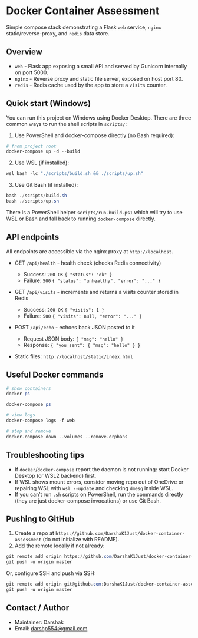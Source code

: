 # Docker Container Assessment

Simple compose stack demonstrating a Flask `web` service, `nginx` static/reverse-proxy, and `redis` data store.

## Overview

- `web` - Flask app exposing a small API and served by Gunicorn internally on port 5000.
- `nginx` - Reverse proxy and static file server, exposed on host port 80.
- `redis` - Redis cache used by the app to store a `visits` counter.

## Quick start (Windows)

You can run this project on Windows using Docker Desktop. There are three common ways to run the shell scripts in `scripts/`:

1. Use PowerShell and docker-compose directly (no Bash required):

```powershell
# from project root
docker-compose up -d --build
```

2. Use WSL (if installed):

```powershell
wsl bash -lc "./scripts/build.sh && ./scripts/up.sh"
```

3. Use Git Bash (if installed):

```powershell
bash ./scripts/build.sh
bash ./scripts/up.sh
```

There is a PowerShell helper `scripts/run-build.ps1` which will try to use WSL or Bash and fall back to running `docker-compose` directly.

## API endpoints

All endpoints are accessible via the nginx proxy at `http://localhost`.

- GET `/api/health` - health check (checks Redis connectivity)

  - Success: `200 OK` `{ "status": "ok" }`
  - Failure: `500` `{ "status": "unhealthy", "error": "..." }`

- GET `/api/visits` - increments and returns a visits counter stored in Redis

  - Success: `200 OK` `{ "visits": 1 }`
  - Failure: `500` `{ "visits": null, "error": "..." }`

- POST `/api/echo` - echoes back JSON posted to it

  - Request JSON body: `{ "msg": "hello" }`
  - Response: `{ "you_sent": { "msg": "hello" } }`

- Static files: `http://localhost/static/index.html`

## Useful Docker commands

```powershell
# show containers
docker ps

docker-compose ps

# view logs
docker-compose logs -f web

# stop and remove
docker-compose down --volumes --remove-orphans
```

## Troubleshooting tips

- If `docker`/`docker-compose` report the daemon is not running: start Docker Desktop (or WSL2 backend) first.
- If WSL shows mount errors, consider moving repo out of OneDrive or repairing WSL with `wsl --update` and checking `dmesg` inside WSL.
- If you can’t run `.sh` scripts on PowerShell, run the commands directly (they are just docker-compose invocations) or use Git Bash.

## Pushing to GitHub

1. Create a repo at `https://github.com/DarshaK1Just/docker-container-assessment` (do not initialize with README).
2. Add the remote locally if not already:

```powershell
git remote add origin https://github.com/DarshaK1Just/docker-container-assessment.git
git push -u origin master
```

Or, configure SSH and push via SSH:

```powershell
git remote add origin git@github.com:DarshaK1Just/docker-container-assessment.git
git push -u origin master
```

## Contact / Author

- Maintainer: Darshak
- Email: darshp554@gmail.com
